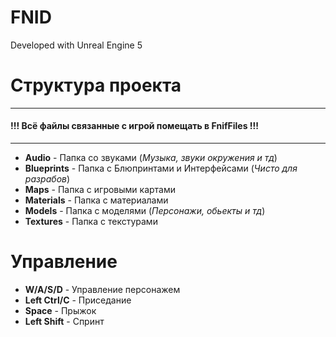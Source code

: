 # FNID

Developed with Unreal Engine 5

# Структура проекта

------------

#### **!!! Всё файлы связанные с игрой помещать в FnifFiles !!!**

------------

-  **Audio** - Папка со звуками (*Музыка, звуки окружения и тд*)
-  **Blueprints** - Папка с Блюпринтами и Интерфейсами (*Чисто для разрабов*)
-  **Maps** - Папка с игровыми картами
-  **Materials** - Папка с материалами
-  **Models** - Папка с моделями (*Персонажи, обьекты и тд*)
-  **Textures** - Папка с текстурами


# Управление

- **W/A/S/D** - Управление персонажем
- **Left Ctrl/C** - Приседание
- **Space** - Прыжок
- **Left Shift** - Спринт
